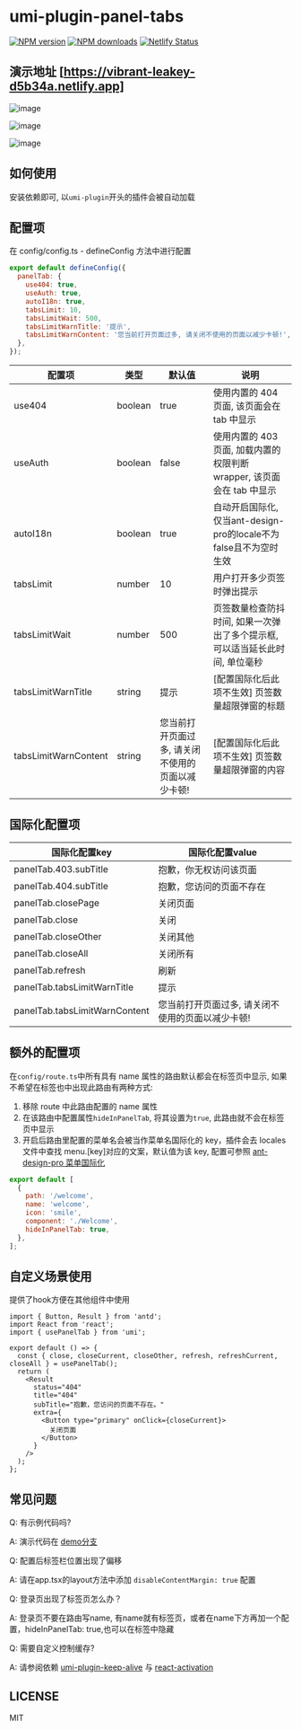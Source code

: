 # umi-plugin-panel-tabs

[![NPM version](https://img.shields.io/npm/v/umi-plugin-panel-tabs.svg?style=flat)](https://npmjs.org/package/umi-plugin-panel-tabs)
[![NPM downloads](http://img.shields.io/npm/dm/umi-plugin-panel-tabs.svg?style=flat)](https://npmjs.org/package/umi-plugin-panel-tabs)
[![Netlify Status](https://api.netlify.com/api/v1/badges/10453ec4-945e-41c7-844e-4e7e6a2027b2/deploy-status)](https://app.netlify.com/sites/vibrant-leakey-d5b34a/deploys)

## 演示地址 [https://vibrant-leakey-d5b34a.netlify.app]

![image](https://user-images.githubusercontent.com/12680972/147438313-e73a3148-1bc0-438a-9e6f-28d1bad8a25a.png)

![image](https://user-images.githubusercontent.com/12680972/147438343-a1999972-cd47-4959-8fb7-5ecbaa523ca3.png)

![image](https://user-images.githubusercontent.com/12680972/147438276-7cf13dad-1145-416b-a441-6d9bc3305431.png)


## 如何使用

安装依赖即可, 以`umi-plugin`开头的插件会被自动加载

## 配置项

在 config/config.ts - defineConfig 方法中进行配置

```js
export default defineConfig({
  panelTab: {
    use404: true,
    useAuth: true,
    autoI18n: true,
    tabsLimit: 10,
    tabsLimitWait: 500,
    tabsLimitWarnTitle: '提示',
    tabsLimitWarnContent: '您当前打开页面过多, 请关闭不使用的页面以减少卡顿!',
  },
});
```

| 配置项                  | 类型      | 默认值                        | 说明                                             |
|----------------------|---------|----------------------------|------------------------------------------------|
| use404               | boolean | true                       | 使用内置的 404 页面, 该页面会在 tab 中显示                    |
| useAuth              | boolean | false                      | 使用内置的 403 页面, 加载内置的权限判断 wrapper, 该页面会在 tab 中显示 |
| autoI18n             | boolean | true                       | 自动开启国际化, 仅当ant-design-pro的locale不为false且不为空时生效 |
| tabsLimit            | number  | 10                         | 用户打开多少页签时弹出提示                                  |
| tabsLimitWait        | number  | 500                        | 页签数量检查防抖时间, 如果一次弹出了多个提示框, 可以适当延长此时间, 单位毫秒      |
| tabsLimitWarnTitle   | string  | 提示                         | [配置国际化后此项不生效] 页签数量超限弹窗的标题                          |
| tabsLimitWarnContent | string  | 您当前打开页面过多, 请关闭不使用的页面以减少卡顿! | [配置国际化后此项不生效] 页签数量超限弹窗的内容                          |

## 国际化配置项

| 国际化配置key                      | 国际化配置value                 |
|-------------------------------|----------------------------|
| panelTab.403.subTitle         | 抱歉，你无权访问该页面                |
| panelTab.404.subTitle         | 抱歉，您访问的页面不存在               |
| panelTab.closePage            | 关闭页面                       |
| panelTab.close                | 关闭                         |
| panelTab.closeOther           | 关闭其他                       |
| panelTab.closeAll             | 关闭所有                       |
| panelTab.refresh              | 刷新                         |
| panelTab.tabsLimitWarnTitle   | 提示                         |
| panelTab.tabsLimitWarnContent | 您当前打开页面过多, 请关闭不使用的页面以减少卡顿! |


## 额外的配置项

在`config/route.ts`中所有具有 name 属性的路由默认都会在标签页中显示, 如果不希望在标签也中出现此路由有两种方式:

1. 移除 route 中此路由配置的 name 属性
2. 在该路由中配置属性`hideInPanelTab`, 将其设置为`true`, 此路由就不会在标签页中显示
3. 开启后路由里配置的菜单名会被当作菜单名国际化的 key，插件会去 locales 文件中查找 menu.[key]对应的文案，默认值为该 key, 配置可参照 [ant-design-pro 菜单国际化](https://pro.ant.design/zh-CN/docs/layout#%E8%8F%9C%E5%8D%95%E5%9B%BD%E9%99%85%E5%8C%96)

```js
export default [
  {
    path: '/welcome',
    name: 'welcome',
    icon: 'smile',
    component: './Welcome',
    hideInPanelTab: true,
  },
];
```

## 自定义场景使用
提供了hook方便在其他组件中使用
```tsx
import { Button, Result } from 'antd';
import React from 'react';
import { usePanelTab } from 'umi';

export default () => {
  const { close, closeCurrent, closeOther, refresh, refreshCurrent, closeAll } = usePanelTab();
  return (
    <Result
      status="404"
      title="404"
      subTitle="抱歉，您访问的页面不存在。"
      extra={
        <Button type="primary" onClick={closeCurrent}>
          关闭页面
        </Button>
      }
    />
  );
};
```

## 常见问题

Q: 有示例代码吗?

A: 演示代码在 [demo分支](https://github.com/fangzhengjin/umi-plugin-panel-tabs/tree/demo)

Q: 配置后标签栏位置出现了偏移

A: 请在app.tsx的layout方法中添加 `disableContentMargin: true` 配置

Q: 登录页出现了标签页怎么办？

A: 登录页不要在路由写name, 有name就有标签页，或者在name下方再加一个配置，hideInPanelTab: true,也可以在标签中隐藏

Q: 需要自定义控制缓存?

A: 请参阅依赖 [umi-plugin-keep-alive](https://github.com/alitajs/umi-plugin-keep-alive) 与 [react-activation](https://github.com/CJY0208/react-activation)

## LICENSE

MIT
